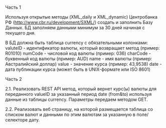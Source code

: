 Часть 1

Используя открытые методы (XML_daily и XML_dynamic) Центробанка РФ (http://www.cbr.ru/development/SXML/) создать и заполнить Базу Данных.
БД заполняем данными минимум за 30 дней начиная с текущего дня.

В БД должна быть таблица currency c обязательными колонками:
valuteID - идентификатор валюты, который возвращает метод (пример: R01010)
numCode - числовой код валюты (пример: 036)
сharCode - буквенный код валюты (пример: AUD)
name - имя валюты (пример: Австралийский доллар)
value - значение курса (пример: 43,9538)
date - дата публикации курса (может быть в UNIX-формате или ISO 8601)

Часть 2

2.1. Реализовать REST API метод, который вернет курс(ы) валюты для переданного valueID за указанный период date (from&to) используя данные из таблицы currency. Параметры передаем методом GET.

2.2. Реализовать веб страницу, на которой размещается таблица со списком валют и данными по этим валютам за указанную в поле/селекторе дату.
